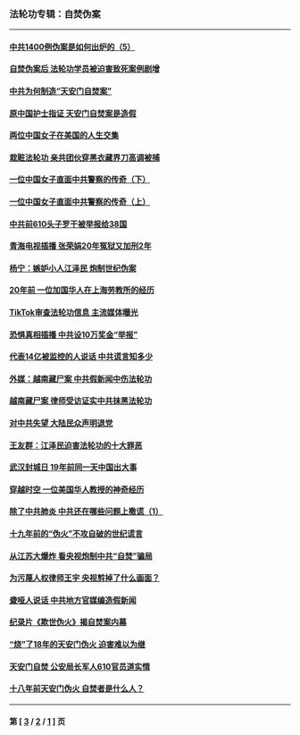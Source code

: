 ### 法轮功专辑：自焚伪案
---
#### [中共1400例伪案是如何出炉的（5）](../../pages/nf5562/n13226831.md?03170430) 
#### [自焚伪案后 法轮功学员被迫害致死案例剧增](../../pages/nf5562/n13190600.md?03170430) 
#### [中共为何制造“天安门自焚案”](../../pages/nf5562/n13183270.md?03170430) 
#### [原中国护士指证 天安门自焚案是造假](../../pages/nf5562/n13172289.md?03170430) 
#### [两位中国女子在美国的人生交集](../../pages/nf5562/n13156138.md?03170430) 
#### [栽赃法轮功 亲共团伙穿黑衣藏界刀高调被捕](../../pages/nf5562/n13073780.md?03170430) 
#### [一位中国女子直面中共警察的传奇（下）](../../pages/nf5562/n12989706.md?03170430) 
#### [一位中国女子直面中共警察的传奇（上）](../../pages/nf5562/n12985072.md?03170430) 
#### [中共前610头子罗干被举报给38国](../../pages/nf5562/n12975419.md?03170430) 
#### [青海电视插播 张荣娟20年冤狱又加刑2年](../../pages/nf5562/n12738166.md?03170430) 
#### [杨宁：嫉妒小人江泽民 炮制世纪伪案](../../pages/nf5562/n12724108.md?03170430) 
#### [20年前 一位加国华人在上海劳教所的经历](../../pages/nf5562/n12707932.md?03170430) 
#### [TikTok审查法轮功信息 主流媒体曝光](../../pages/nf5562/n12362336.md?03170430) 
#### [恐惧真相插播 中共设10万奖金“举报”](../../pages/nf5562/n12306396.md?03170430) 
#### [代表14亿被监控的人说话 中共谎言知多少](../../pages/nf5562/n12297484.md?03170430) 
#### [外媒：越南藏尸案 中共假新闻中伤法轮功](../../pages/nf5562/n12264411.md?03170430) 
#### [越南藏尸案 律师受访证实中共抹黑法轮功](../../pages/nf5562/n12261878.md?03170430) 
#### [对中共失望 大陆民众声明退党](../../pages/nf5562/n12187315.md?03170430) 
#### [王友群：江泽民迫害法轮功的十大罪恶](../../pages/nf5562/n12169074.md?03170430) 
#### [武汉封城日 19年前同一天中国出大事](../../pages/nf5562/n12150901.md?03170430) 
#### [穿越时空  一位美国华人教授的神奇经历](../../pages/nf5562/n12097460.md?03170430) 
#### [除了中共肺炎 中共还在哪些问题上撒谎（1）](../../pages/nf5562/n11955770.md?03170430) 
#### [十九年前的“伪火”不攻自破的世纪谎言](../../pages/nf5562/n11813238.md?03170430) 
#### [从江苏大爆炸 看央视炮制中共“自焚”骗局](../../pages/nf5562/n11140275.md?03170430) 
#### [为污蔑人权律师王宇 央视剪掉了什么画面？](../../pages/nf5562/n11130142.md?03170430) 
#### [聋哑人说话 中共地方官媒编造假新闻](../../pages/nf5562/n11006067.md?03170430) 
#### [纪录片《欺世伪火》揭自焚案内幕](../../pages/nf5562/n11002664.md?03170430) 
#### [“烧”了18年的天安门伪火 迫害难以为继](../../pages/nf5562/n10996660.md?03170430) 
#### [天安门自焚 公安局长军人610官员道实情](../../pages/nf5562/n10997098.md?03170430) 
#### [十八年前天安门伪火 自焚者是什么人？](../../pages/nf5562/n10996556.md?03170430) 

---
#### 第 [ [3](./3.md?03170430) / [2](./2.md?03170430) / [1](./1.md?03170430) ] 页
